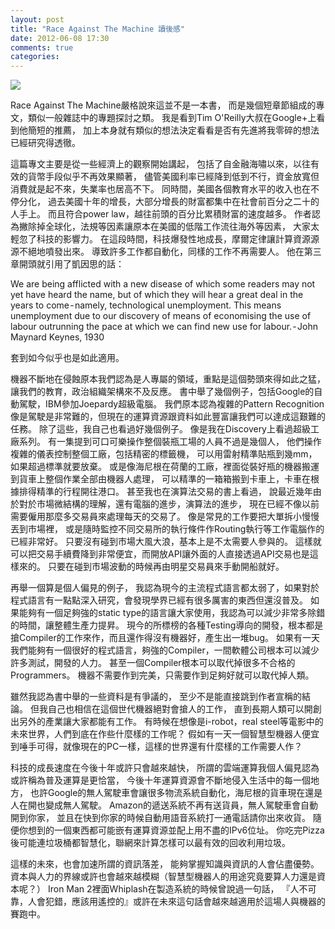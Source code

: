 ```yaml
---
layout: post
title: "Race Against The Machine 讀後感"
date: 2012-06-08 17:30
comments: true
categories: 
---
```


![](https://cdn-images-1.medium.com/max/2400/0*USBbtN5FC1-hK4fE.jpg)

Race Against The Machine嚴格說來這並不是一本書， 而是幾個短章節組成的專文，類似一般雜誌中的專題探討之類。 我是看到Tim O'Reilly大叔在Google+上看到他簡短的推薦， 加上本身就有類似的想法決定看看是否有先進將我零碎的想法已經研究得透徹。

這篇專文主要是從一些經濟上的觀察開始講起， 包括了自金融海嘯以來，以往有效的貨幣手段似乎不再效果顯著， 儘管美國利率已經降到低到不行，資金放寬但消費就是起不來，失業率也居高不下。 同時間，美國各個教育水平的收入也在不停分化， 過去美國十年的增長，大部分增長的財富都集中在社會前百分之二十的人手上。 而且符合power law，越往前頭的百分比累積財富的速度越多。 作者認為撇除掉全球化，法規等因素讓原本在美國的低階工作流往海外等因素， 大家太輕忽了科技的影響力。 在這段時間，科技爆發性地成長，摩爾定律讓計算資源源源不絕地噴發出來。 導致許多工作都自動化，同樣的工作不再需要人。 他在第三章開頭就引用了凱因思的話：

We are being afflicted with a new disease of which some readers may not yet have heard the name, but of which they will hear a great deal in the years to come - namely, technological unemployment. This means unemployment due to our discovery of means of economising the use of labour outrunning the pace at which we can find new use for labour. - John Maynard Keynes, 1930

套到如今似乎也是如此適用。

機器不斷地在侵蝕原本我們認為是人專屬的領域，重點是這個勢頭來得如此之猛，讓我們的教育，政治組織架構來不及反應。 書中舉了幾個例子，包括Google的自動駕駛，IBM參加Joepardy超級電腦。 我們原本認為複雜的Pattern Recognition像是駕駛是非常難的，但現在的運算資源跟資料如此豐富讓我們可以達成這艱難的任務。 除了這些，我自己也看過好幾個例子。 像是我在Discovery上看過超級工廠系列。 有一集提到可口可樂操作整個裝瓶工場的人員不過是幾個人， 他們操作複雜的儀表控制整個工廠，包括精密的標籤機， 可以用雷射精準貼瓶到幾mm，如果超過標準就要放棄。 或是像海尼根在荷蘭的工廠，裡面從裝好瓶的機器搬運到貨車上整個作業全部由機器人處理， 可以精準的一箱箱搬到卡車上，卡車在根據排得精準的行程開往港口。 甚至我也在演算法交易的書上看過， 說最近幾年由於對於市場微結構的理解，還有電腦的進步，演算法的進步， 現在已經不像以前需要僱用那麼多交易員來處理每天的交易了。 像是常見的工作要把大單拆小慢慢丟到市場裡， 或是隨時監控不同交易所的執行條件作Routing執行等工作電腦作的已經非常好。 只要沒有碰到市場大風大浪，基本上是不太需要人參與的。 這樣就可以把交易手續費降到非常便宜，而開放API讓外面的人直接透過API交易也是這樣來的。 只要在碰到市場波動的時候再由明星交易員來手動開船就好。

再舉一個算是個人偏見的例子， 我認為現今的主流程式語言都太弱了，如果對於程式語言有一點點深入研究，會發現學界已經有很多厲害的東西但還沒普及。 如果能夠有一個足夠強的static type的語言讓大家使用，我認為可以減少非常多除錯的時間，讓整體生產力提昇。 現今的所標榜的各種Testing導向的開發，根本都是搶Compiler的工作來作，而且還作得沒有機器好，產生出一堆bug。 如果有一天我們能夠有一個很好的程式語言，夠強的Compiler，一間軟體公司根本可以減少許多測試，開發的人力。 甚至一個Compiler根本可以取代掉很多不合格的Programmers。 機器不需要作到完美，只需要作到足夠好就可以取代掉人類。

雖然我認為書中舉的一些資料是有爭議的， 至少不是能直接跳到作者宣稱的結論。 但我自己也相信在這個世代機器絕對會搶人的工作， 直到長期人類可以開創出另外的產業讓大家都能有工作。 有時候在想像是i-robot，real steel等電影中的未來世界，人們到底在作些什麼樣的工作呢？ 假如有一天一個智慧型機器人便宜到唾手可得，就像現在的PC一樣，這樣的世界還有什麼樣的工作需要人作？

科技的成長速度在今後十年或許只會越來越快， 所謂的雲端運算我個人偏見認為或許稱為普及運算是更恰當， 今後十年運算資源會不斷地侵入生活中的每一個地方， 也許Google的無人駕駛車會讓很多物流系統自動化，海尼根的貨車現在還是人在開也變成無人駕駛。 Amazon的遞送系統不再有送貨員，無人駕駛車會自動開到你家， 並且在快到你家的時候自動用語音系統打一通電話請你出來收貨。 隨便你想到的一個東西都可能嵌有運算資源並配上用不盡的IPv6位址。 你吃完Pizza後可能連垃圾桶都智慧化，聯網來計算怎樣可以最有效的回收利用垃圾。

這樣的未來，也會加速所謂的資訊落差， 能夠掌握知識與資訊的人會佔盡優勢。 資本與人力的界線或許也會越來越模糊（智慧型機器人的用途究竟要算人力還是資本呢？） Iron Man 2裡面Whiplash在製造系統的時候曾說過一句話， 『人不可靠，人會犯錯，應該用遙控的』或許在未來這句話會越來越適用於這場人與機器的賽跑中。
